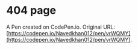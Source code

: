 # 404 page

A Pen created on CodePen.io. Original URL: [https://codepen.io/Navedkhan012/pen/vrWQMY](https://codepen.io/Navedkhan012/pen/vrWQMY).

